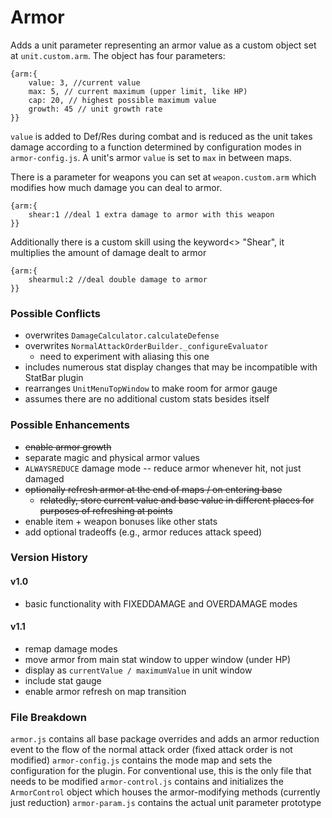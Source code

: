 # Armor

Adds a unit parameter representing an armor value as a custom object set at `unit.custom.arm`.  The object has four parameters:

```
{arm:{
    value: 3, //current value
    max: 5, // current maximum (upper limit, like HP)
    cap: 20, // highest possible maximum value
    growth: 45 // unit growth rate
}}
```  

`value` is added to Def/Res during combat and is reduced as the unit takes damage according to a function determined by configuration modes in `armor-config.js`.  A unit's armor `value` is set to `max` in between maps.

There is a parameter for weapons you can set at `weapon.custom.arm` which modifies how much damage you can deal to armor.
```
{arm:{
    shear:1 //deal 1 extra damage to armor with this weapon
}}
```

Additionally there is a custom skill using the keyword<> "Shear", it multiplies the amount of damage dealt to armor
```
{arm:{
    shearmul:2 //deal double damage to armor
}}
```

### Possible Conflicts

- overwrites `DamageCalculator.calculateDefense`
- overwrites `NormalAttackOrderBuilder._configureEvaluator`
    - need to experiment with aliasing this one
- includes numerous stat display changes that may be incompatible with StatBar plugin
- rearranges `UnitMenuTopWindow` to make room for armor gauge
- assumes there are no additional custom stats besides itself

### Possible Enhancements

- ~~enable armor growth~~
- separate magic and physical armor values
- `ALWAYSREDUCE` damage mode -- reduce armor whenever hit, not just damaged
- ~~optionally refresh armor at the end of maps / on entering base~~
    - ~~relatedly, store current value and base value in different places for purposes of refreshing at points~~
- enable item + weapon bonuses like other stats
- add optional tradeoffs (e.g., armor reduces attack speed)

### Version History

#### v1.0 
- basic functionality with FIXEDDAMAGE and OVERDAMAGE modes

#### v1.1
- remap damage modes
- move armor from main stat window to upper window (under HP)
- display as `currentValue / maximumValue` in unit window
- include stat gauge
- enable armor refresh on map transition

### File Breakdown

`armor.js` contains all base package overrides and adds an armor reduction event to the flow of the normal attack order (fixed attack order is not modified)
`armor-config.js` contains the mode map and sets the configuration for the plugin.  For conventional use, this is the only file that needs to be modified
`armor-control.js` contains and initializes the `ArmorControl` object which houses the armor-modifying methods (currently just reduction)
`armor-param.js` contains the actual unit parameter prototype